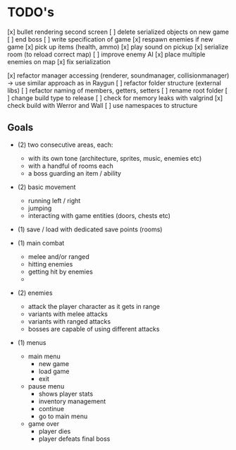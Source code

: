 # TODO's

[x] bullet rendering second screen
[ ] delete serialized objects on new game
[ ] end boss
[ ] write specification of game
[x] respawn enemies if new game
[x] pick up items (health, ammo)
[x] play sound on pickup
[x] serialize room (to reload correct map)
[ ] improve enemy AI
[x] place multiple enemies on map
[x] fix serialization

[x] refactor manager accessing (renderer, soundmanager, collisionmanager) -> use similar approach as in Raygun
[ ] refactor folder structure (external libs)
[ ] refactor naming of members, getters, setters
[ ] rename root folder
[ ] change build type to release
[ ] check for memory leaks with valgrind
[x] check build with Werror and Wall
[ ] use namespaces to structure


## Goals

- (2) two consecutive areas, each:
    - with its own tone (architecture, sprites, music, enemies etc)
    - with a handful of rooms each
    - a boss guarding an item / ability
  
- (2) basic movement
    - running left / right
    - jumping
    - interacting with game entities (doors, chests etc)
  
- (1) save / load with dedicated save points (rooms)

- (1) main combat
    - melee and/or ranged
    - hitting enemies
    - getting hit by enemies
  - 
- (2) enemies
    - attack the player character as it gets in range
    - variants with melee attacks
    - variants with ranged attacks
    - bosses are capable of using different attacks

- (1) menus
    - main menu
        - new game
        - load game
        - exit
    - pause menu
        - shows player stats
        - inventory management
        - continue
        - go to main menu
    - game over
        - player dies
        - player defeats final boss
